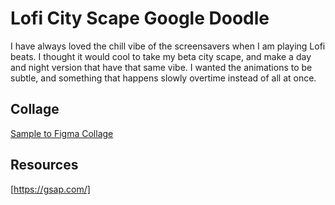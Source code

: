 # Lofi City Scape Google Doodle

I have always loved the chill vibe of the screensavers when I am playing Lofi beats. I thought it would cool to take my beta city scape, and make a day and night version that have that same vibe. I wanted the animations to be subtle, and something that happens slowly overtime instead of all at once.

## Collage

[Sample to Figma Collage](https://www.figma.com/file/KIEiC0Tgx5IF1BhpTLZhn0/Google-Doodle?node-id=0%3A1)

## Resources
[https://gsap.com/]

